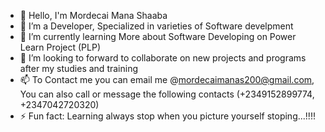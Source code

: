 - 👋 Hello, I'm Mordecai Mana Shaaba 
- 👀 I’m a Developer, Specialized in varieties of Software develpment
- 🌱 I’m currently learning More about Software Developing on Power Learn Project (PLP)
- 💞️ I’m looking to forward to collaborate on new projects and programs after my studies and training 
- 📫 To Contact me you can email me @mordecaimanas200@gmail.com, You can also call or message the following contacts (+2349152899774, +2347042720320)
- ⚡ Fun fact: Learning always stop when you picture yourself stoping...!!!!

<!---
mordecaimana/mordecaimana is a ✨ special ✨ repository because its `README.md` (this file) appears on your GitHub profile.
You can click the Preview link to take a look at your changes.
--->

